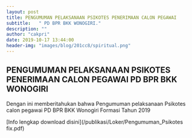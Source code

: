 ```yaml
---
layout: post
title: PENGUMUMAN PELAKSANAAN PSIKOTES PENERIMAAN CALON PEGAWAI
subtitle:   " PD BPR BKK WONOGIRI."
description: ""
author: "cakpri"
date: 2019-10-17 13:44:00
header-img: "images/blog/201cc8/spiritual.png"
---
```



## PENGUMUMAN PELAKSANAAN PSIKOTES PENERIMAAN CALON PEGAWAI PD BPR BKK WONOGIRI

Dengan ini memberitahukan bahwa Pengumuman pelaksanaan Psikotes calon pegawai PD BPR BKK Wonogiri Formasi Tahun 2019 </div>

[Info lengkap download disini](/publikasi/Loker/Pengumuman_Psikotes fix.pdf)